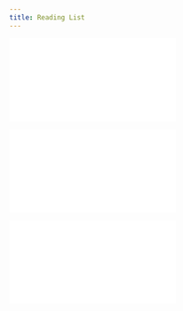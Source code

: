 ```yaml
---
title: Reading List
---
```



![readinglist](Volume%201/Care%20Standards/India%20-%20Service%20Providers%20to%20CCIs/Miracle%20Foundation/Miracle%20Foundation_Institutionalised%20Children_Explorations%20and%20Beyond.md#readinglist)


![readinglist](Volume%201/Care%20Standards/India%20-%20Service%20Providers%20to%20CCIs/Miracle%20Foundation/Miracle%20Foundation_Trauma-Informed-Care.md#readinglist)


![readinglist](Volume%201/Care%20Standards/Books/Rethinking%20Orphanages%20for%20the%2021st%20Century.md#readinglist)

